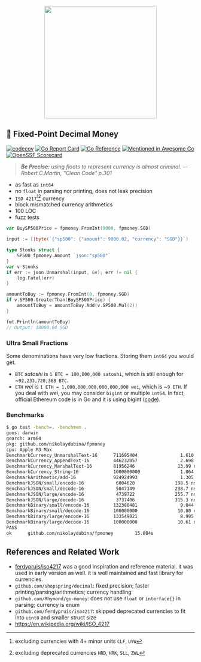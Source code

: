 <p align="center">
  <img width="300" height="300" src="https://github.com/nikolaydubina/fpmoney/assets/2933061/022c83e3-8a14-4e8f-b1b7-94ab262fa590">
</p>

## 🧧 Fixed-Point Decimal Money

[![codecov](https://codecov.io/gh/nikolaydubina/fpmoney/branch/master/graph/badge.svg?token=Eh52jhLERp)](https://codecov.io/gh/nikolaydubina/fpmoney)
[![Go Report Card](https://goreportcard.com/badge/github.com/nikolaydubina/fpmoney)](https://goreportcard.com/report/github.com/nikolaydubina/fpmoney)
[![Go Reference](https://pkg.go.dev/badge/github.com/nikolaydubina/fpmoney.svg)](https://pkg.go.dev/github.com/nikolaydubina/fpmoney)
[![Mentioned in Awesome Go](https://awesome.re/mentioned-badge.svg)](https://github.com/avelino/awesome-go)
[![OpenSSF Scorecard](https://api.securityscorecards.dev/projects/github.com/nikolaydubina/fpmoney/badge)](https://securityscorecards.dev/viewer/?uri=github.com/nikolaydubina/fpmoney)

> _**Be Precise:** using floats to represent currency is almost criminal. — Robert.C.Martin, "Clean Code" p.301_

* as fast as `int64`
* no `float` in parsing nor printing, does not leak precision
* `ISO 4217`[^1][^2] currency
* block mismatched currency arithmetics
* 100 LOC
* fuzz tests

```go
var BuySP500Price = fpmoney.FromInt(9000, fpmoney.SGD)

input := []byte(`{"sp500": {"amount": 9000.02, "currency": "SGD"}}`)

type Stonks struct {
    SP500 fpmoney.Amount `json:"sp500"`
}
var v Stonks
if err := json.Unmarshal(input, &v); err != nil {
    log.Fatal(err)
}

amountToBuy := fpmoney.FromInt(0, fpmoney.SGD)
if v.SP500.GreaterThan(BuySP500Price) {
    amountToBuy = amountToBuy.Add(v.SP500.Mul(2))
}

fmt.Println(amountToBuy)
// Output: 18000.04 SGD
```

### Ultra Small Fractions

Some denominations have very low fractions.
Storing them `int64` you would get.

- `BTC` _satoshi_ is `1 BTC = 100,000,000 satoshi`, which is still enough for ~`92,233,720,368 BTC`.
- `ETH` _wei_ is `1 ETH = 1,000,000,000,000,000,000 wei`, which is ~`9 ETH`. If you deal with _wei_, you may consider `bigint` or multiple `int64`. In fact, official Ethereum code is in Go and it is using bigint ([code](https://github.com/ethereum/go-ethereum/blob/master/params/denomination.go)).

### Benchmarks

```bash
$ go test -bench=. -benchmem .
goos: darwin
goarch: arm64
pkg: github.com/nikolaydubina/fpmoney
cpu: Apple M3 Max
BenchmarkCurrency_UnmarshalText-16      711695404                1.610 ns/op           0 B/op          0 allocs/op
BenchmarkCurrency_AppendText-16         446232057                2.698 ns/op           0 B/op          0 allocs/op
BenchmarkCurrency_MarshalText-16        81956246                13.99 ns/op            8 B/op          1 allocs/op
BenchmarkCurrency_String-16             1000000000               1.064 ns/op           0 B/op          0 allocs/op
BenchmarkArithmetic/add-16              924924993                1.305 ns/op           0 B/op          0 allocs/op
BenchmarkJSON/small/encode-16            6004620               198.5 ns/op           160 B/op          3 allocs/op
BenchmarkJSON/small/decode-16            5047149               238.7 ns/op           152 B/op          2 allocs/op
BenchmarkJSON/large/encode-16            4739722               255.7 ns/op           176 B/op          3 allocs/op
BenchmarkJSON/large/decode-16            3737406               315.3 ns/op           152 B/op          2 allocs/op
BenchmarkBinary/small/encode-16         132380481                9.044 ns/op          16 B/op          1 allocs/op
BenchmarkBinary/small/decode-16         100000000               10.80 ns/op           16 B/op          1 allocs/op
BenchmarkBinary/large/encode-16         133549021                8.995 ns/op          16 B/op          1 allocs/op
BenchmarkBinary/large/decode-16         100000000               10.61 ns/op           16 B/op          1 allocs/op
PASS
ok      github.com/nikolaydubina/fpmoney        15.804s
```

## References and Related Work

- [ferdypruis/iso4217](https://github.com/ferdypruis/iso4217) was a good inspiration and reference material. it was used in early version as well. it is well maintained and fast library for currencies. 
- `github.com/shopspring/decimal`: fixed precision; faster printing/parsing/arithmetics; currency handling 
- `github.com/Rhymond/go-money`: does not use `float` or `interface{}` in parsing; currency is enum
- `github.com/ferdypruis/iso4217`: skipped deprecated currencies to fit into `uint8` and smaller struct size
- https://en.wikipedia.org/wiki/ISO_4217

[^1]: excluding currencies with 4+ minor units `CLF`, `UYW`
[^2]: excluding deprecated currencies `HRD`, `HRK`, `SLL`, `ZWL`
